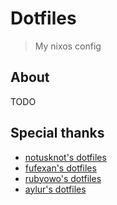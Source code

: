 # Dotfiles
> My nixos config

## About
TODO

## Special thanks
- [notusknot's dotfiles](https://github.com/notusknot/dotfiles-nix)
- [fufexan's dotfiles](https://github.com/fufexan/dotfiles)
- [rubyowo's dotfiles](https://github.com/rubyowo/dotfiles)
- [aylur's dotfiles](https://github.com/Aylur/dotfiles)
